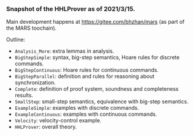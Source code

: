 ### Snapshot of the HHLProver as of 2021/3/15.

Main development happens at https://gitee.com/bhzhan/mars (as part of the MARS toochain).

Outline:
- `Analysis_More`: extra lemmas in analysis.
- `BigStepSimple`: syntax, big-step semantics, Hoare rules for discrete commands.
- `BigStepContinuous`: Hoare rules for continuous commands.
- `BigStepParallel`: definition and rules for reasoning about synchronization.
- `Complete`: definition of proof system, soundness and completeness results.
- `SmallStep`: small-step semantics, equivalence with big-step semantics.
- `ExampleSimple`: examples with discrete commands.
- `ExampleContinuous`: examples with continuous commands.
- `Velocity`: velocity-control example.
- `HHLProver`: overall theory.
